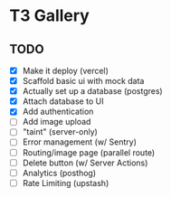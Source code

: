 # T3 Gallery

## TODO

- [x] Make it deploy (vercel)
- [x] Scaffold basic ui with mock data
- [x] Actually set up a database (postgres)
- [x] Attach database to UI
- [x] Add authentication
- [ ] Add image upload
- [ ] "taint" (server-only)
- [ ] Error management (w/ Sentry)
- [ ] Routing/image page (parallel route)
- [ ] Delete button (w/ Server Actions)
- [ ] Analytics (posthog)
- [ ] Rate Limiting (upstash)
